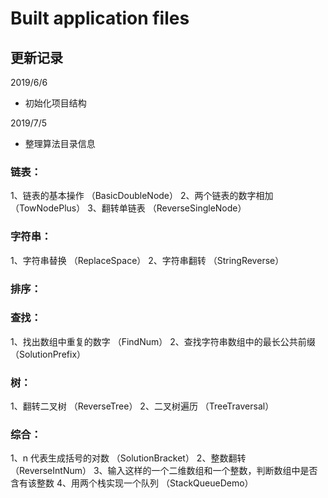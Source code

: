 # Built application files

## 更新记录

2019/6/6
* 初始化项目结构

2019/7/5
* 整理算法目录信息

### 链表：
1、链表的基本操作                                           （BasicDoubleNode）
2、两个链表的数字相加                                        （TowNodePlus）
3、翻转单链表                                               （ReverseSingleNode）

### 字符串：
1、字符串替换                                               （ReplaceSpace）
2、字符串翻转                                               （StringReverse）

### 排序：

### 查找：
1、找出数组中重复的数字                                       （FindNum）
2、查找字符串数组中的最长公共前缀                               （SolutionPrefix）

### 树：
1、翻转二叉树                                               （ReverseTree）
2、二叉树遍历                                               （TreeTraversal）

### 综合：
1、n 代表生成括号的对数                                       （SolutionBracket）
2、整数翻转                                                  （ReverseIntNum）
3、输入这样的一个二维数组和一个整数，判断数组中是否含有该整数
4、用两个栈实现一个队列                                        （StackQueueDemo）
